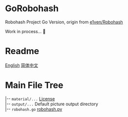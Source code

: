 # GoRobohash
Robohash Project Go Version, origin from [e1ven/Robohash](https://github.com/e1ven/Robohash)

Work in process... 🚧

# Readme
[English](./README.MD) [简体中文](./README_zh_CN.md)

# Main File Tree
|-- `material/...`  [License](https://github.com/e1ven/Robohash#license)  
|-- `output/...`  Default picture output directory  
|-- `robohash.go`  [robohash.py](https://github.com/e1ven/Robohash/blob/master/robohash/robohash.py)
